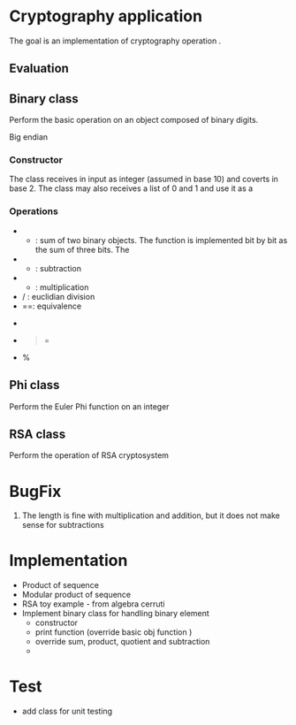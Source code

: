 # Cryptography application
The goal is an implementation of cryptography operation .


## Evaluation

## Binary class
Perform the basic operation on an object composed of binary digits.

Big endian

### Constructor
The class receives in input as integer (assumed in base 10) and coverts in base 2. The class may also receives a list of 0 and 1 and use it as a

### Operations
* + : sum of two binary objects. The function is implemented bit by bit as the sum of three bits. The
* - : subtraction
* * : multiplication
* / : euclidian division
* ==: equivalence
* >
* >=
* %



## Phi class
Perform the Euler Phi function on an integer

## RSA class
Perform the operation of RSA cryptosystem


# BugFix
1. The length is fine with multiplication and addition, but it does not make sense for subtractions


# Implementation
* Product of sequence
* Modular product of sequence
* RSA toy example - from algebra cerruti
* Implement binary class for handling binary element
    * constructor
    * print function (override basic obj function )
    * override sum, product, quotient and subtraction
    *

# Test
* add class for unit testing
